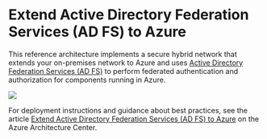 # Extend Active Directory Federation Services (AD FS) to Azure

This reference architecture implements a secure hybrid network that extends your on-premises network to Azure and uses [Active Directory Federation Services (AD FS)](https://technet.microsoft.com/windowsserver/dd448613.aspx) to perform federated authentication and authorization for components running in Azure.

![](https://docs.microsoft.com/azure/architecture/reference-architectures/identity/images/adfs.png)

For deployment instructions and guidance about best practices, see the article [Extend Active Directory Federation Services (AD FS) to Azure](https://docs.microsoft.com/azure/architecture/reference-architectures/identity/adfs) on the Azure Architecture Center.
